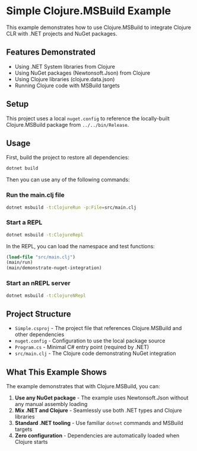 # Simple Clojure.MSBuild Example

This example demonstrates how to use Clojure.MSBuild to integrate Clojure CLR with .NET projects and NuGet packages.

## Features Demonstrated

- Using .NET System libraries from Clojure
- Using NuGet packages (Newtonsoft.Json) from Clojure
- Using Clojure libraries (clojure.data.json)
- Running Clojure code with MSBuild targets

## Setup

This project uses a local `nuget.config` to reference the locally-built Clojure.MSBuild package from `../../bin/Release`.

## Usage

First, build the project to restore all dependencies:

```bash
dotnet build
```

Then you can use any of the following commands:

### Run the main.clj file
```bash
dotnet msbuild -t:ClojureRun -p:File=src/main.clj
```

### Start a REPL
```bash
dotnet msbuild -t:ClojureRepl
```

In the REPL, you can load the namespace and test functions:
```clojure
(load-file "src/main.clj")
(main/run)
(main/demonstrate-nuget-integration)
```

### Start an nREPL server
```bash
dotnet msbuild -t:ClojureNRepl
```

## Project Structure

- `Simple.csproj` - The project file that references Clojure.MSBuild and other dependencies
- `nuget.config` - Configuration to use the local package source
- `Program.cs` - Minimal C# entry point (required by .NET)
- `src/main.clj` - The Clojure code demonstrating NuGet integration

## What This Example Shows

The example demonstrates that with Clojure.MSBuild, you can:

1. **Use any NuGet package** - The example uses Newtonsoft.Json without any manual assembly loading
2. **Mix .NET and Clojure** - Seamlessly use both .NET types and Clojure libraries
3. **Standard .NET tooling** - Use familiar `dotnet` commands and MSBuild targets
4. **Zero configuration** - Dependencies are automatically loaded when Clojure starts